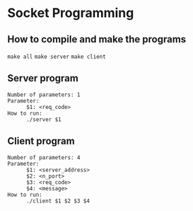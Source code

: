 # Socket Programming
      
## How to compile and make the programs
`make all`
`make server`
`make client`

## Server program
~~~~
Number of parameters: 1
Parameter:
      $1: <req_code>
How to run:
      ./server $1
~~~~

## Client program
~~~~
Number of parameters: 4
Parameter:
      $1: <server_address>
      $2: <n_port>
      $3: <req_code>
      $4: <message>
How to run:
      ./client $1 $2 $3 $4
~~~~
